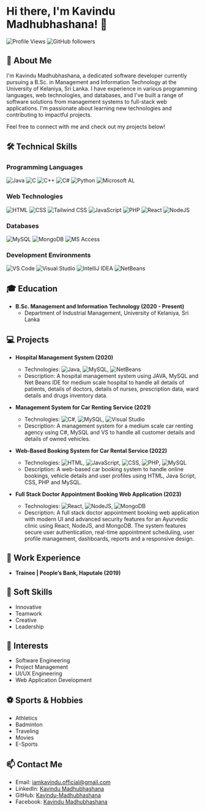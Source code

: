 # Hi there, I'm Kavindu Madhubhashana! 👋

![Profile Views](https://komarev.com/ghpvc/?username=Kavindu-Madhubhashana&style=flat-square)
![GitHub followers](https://img.shields.io/github/followers/Kavindu-Madhubhashana?label=Follow&style=social)


## 🚀 About Me

I'm Kavindu Madhubhashana, a dedicated software developer currently pursuing a B.Sc. in Management and Information Technology at the University of Kelaniya, Sri Lanka. I have experience in various programming languages, web technologies, and databases, and I've built a range of software solutions from management systems to full-stack web applications. I'm passionate about learning new technologies and contributing to impactful projects.

Feel free to connect with me and check out my projects below!


## 🛠️ Technical Skills

### Programming Languages

![Java](https://img.shields.io/badge/-Java-007396?style=flat-square&logo=java&logoColor=white)
![C](https://img.shields.io/badge/-C-A8B9CC?style=flat-square&logo=c&logoColor=white)
![C++](https://img.shields.io/badge/-C++-00599C?style=flat-square&logo=c%2B%2B&logoColor=white)
![C#](https://img.shields.io/badge/-C%23-239120?style=flat-square&logo=c-sharp&logoColor=white)
![Python](https://img.shields.io/badge/-Python-3776AB?style=flat-square&logo=python&logoColor=white)
![Microsoft AL](https://img.shields.io/badge/-Microsoft%20AL-0078D6?style=flat-square&logo=microsoft&logoColor=white)

### Web Technologies
![HTML](https://img.shields.io/badge/-HTML-E34F26?style=flat-square&logo=html5&logoColor=white)
![CSS](https://img.shields.io/badge/-CSS-1572B6?style=flat-square&logo=css3&logoColor=white)
![Tailwind CSS](https://img.shields.io/badge/-Tailwind%20CSS-38B2AC?style=flat-square&logo=tailwind-css&logoColor=white)
![JavaScript](https://img.shields.io/badge/-JavaScript-F7DF1E?style=flat-square&logo=javascript&logoColor=black)
![PHP](https://img.shields.io/badge/-PHP-777BB4?style=flat-square&logo=php&logoColor=white)
![React](https://img.shields.io/badge/-React-61DAFB?style=flat-square&logo=react&logoColor=black)
![NodeJS](https://img.shields.io/badge/-Node.js-339933?style=flat-square&logo=node.js&logoColor=white)

### Databases
![MySQL](https://img.shields.io/badge/-MySQL-4479A1?style=flat-square&logo=mysql&logoColor=white)
![MongoDB](https://img.shields.io/badge/-MongoDB-47A248?style=flat-square&logo=mongodb&logoColor=white)
![MS Access](https://img.shields.io/badge/-MS%20Access-A4373A?style=flat-square&logo=microsoft-access&logoColor=white)

### Development Environments
![VS Code](https://img.shields.io/badge/-VS%20Code-007ACC?style=flat-square&logo=visual-studio-code&logoColor=white)
![Visual Studio](https://img.shields.io/badge/-Visual%20Studio-5C2D91?style=flat-square&logo=visual-studio&logoColor=white)
![IntelliJ IDEA](https://img.shields.io/badge/-IntelliJ%20IDEA-000000?style=flat-square&logo=intellij-idea&logoColor=white)
![NetBeans](https://img.shields.io/badge/-NetBeans-1B6AC6?style=flat-square&logo=apache-netbeans-ide&logoColor=white)

## 🎓 Education
- **B.Sc. Management and Information Technology (2020 - Present)**
  - Department of Industrial Management, University of Kelaniya, Sri Lanka

## 💻 Projects
- **Hospital Management System (2020)**
  - Technologies: ![Java](https://img.shields.io/badge/-Java-007396?style=flat-square&logo=java&logoColor=white), ![MySQL](https://img.shields.io/badge/-MySQL-4479A1?style=flat-square&logo=mysql&logoColor=white), ![NetBeans](https://img.shields.io/badge/-NetBeans-1B6AC6?style=flat-square&logo=apache-netbeans-ide&logoColor=white)
  - Description: A hospital management system using JAVA, MySQL and Net Beans IDE for medium scale hospital to handle all details of patients, details of doctors, details of nurses, prescription data, ward details and drugs inventory data.
    
- **Management System for Car Renting Service (2021)**
  - Technologies: ![C#](https://img.shields.io/badge/-C%23-239120?style=flat-square&logo=c-sharp&logoColor=white), ![MySQL](https://img.shields.io/badge/-MySQL-4479A1?style=flat-square&logo=mysql&logoColor=white), ![Visual Studio](https://img.shields.io/badge/-Visual%20Studio-5C2D91?style=flat-square&logo=visual-studio&logoColor=white)
  - Description: A management system for a medium scale car renting agency using C#, MySQL and VS to handle all customer details and details of owned vehicles.

- **Web-Based Booking System for Car Rental Service (2022)**
  - Technologies: ![HTML](https://img.shields.io/badge/-HTML-E34F26?style=flat-square&logo=html5&logoColor=white), ![JavaScript](https://img.shields.io/badge/-JavaScript-F7DF1E?style=flat-square&logo=javascript&logoColor=black), ![CSS](https://img.shields.io/badge/-CSS-1572B6?style=flat-square&logo=css3&logoColor=white), ![PHP](https://img.shields.io/badge/-PHP-777BB4?style=flat-square&logo=php&logoColor=white), ![MySQL](https://img.shields.io/badge/-MySQL-4479A1?style=flat-square&logo=mysql&logoColor=white)
  - Description: A web-based car booking system to handle online bookings, vehicle details and user profiles using HTML, Java Script, CSS, PHP and MySQL.

- **Full Stack Doctor Appointment Booking Web Application (2023)**
  - Technologies: ![React](https://img.shields.io/badge/-React-61DAFB?style=flat-square&logo=react&logoColor=black), ![NodeJS](https://img.shields.io/badge/-Node.js-339933?style=flat-square&logo=node.js&logoColor=white), ![MongoDB](https://img.shields.io/badge/-MongoDB-47A248?style=flat-square&logo=mongodb&logoColor=white)
  - Description: A full stack doctor appointment booking web application with modern UI and advanced security features for an Ayurvedic clinic using React, NodeJS, and MongoDB. The system features secure user authentication, real-time appointment scheduling, user profile management, dashboards, reports and a responsive design.

## 💼 Work Experience
- **Trainee | People’s Bank, Haputale (2019)**


## 🌟 Soft Skills
- Innovative
- Teamwork
- Creative
- Leadership

## 🎯 Interests
- Software Engineering
- Project Management
- UI/UX Engineering
- Web Application Development

## ⚽ Sports & Hobbies
- Athletics
- Badminton
- Traveling
- Movies
- E-Sports


## 📫 Contact Me
- Email: [iamkavindu.official@gmail.com](mailto:iamkavindu.official@gmail.com)
- LinkedIn: [Kavindu Madhubhashana](https://www.linkedin.com/in/kavindu-madhubhashana/)
- GitHub: [Kavindu-Madhubhashana](https://github.com/Kavindu-Madhubhashana)
- Facebook: [Kavindu Madhubhashana](http://www.facebook.com/kavindu.madhubhashana.71)
